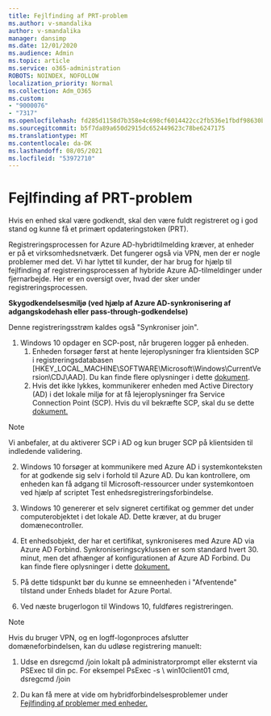 ```yaml
---
title: Fejlfinding af PRT-problem
ms.author: v-smandalika
author: v-smandalika
manager: dansimp
ms.date: 12/01/2020
ms.audience: Admin
ms.topic: article
ms.service: o365-administration
ROBOTS: NOINDEX, NOFOLLOW
localization_priority: Normal
ms.collection: Adm_O365
ms.custom:
- "9000076"
- "7317"
ms.openlocfilehash: fd285d1158d7b358e4c698cf6014422cc2fb536e1fbdf98630bebda359f9c553
ms.sourcegitcommit: b5f7da89a650d2915dc652449623c78be6247175
ms.translationtype: MT
ms.contentlocale: da-DK
ms.lasthandoff: 08/05/2021
ms.locfileid: "53972710"
---
```

# <a name="troubleshoot-prt-issue"></a>Fejlfinding af PRT-problem

Hvis en enhed skal være godkendt, skal den være fuldt registreret og i god stand og kunne få et primært opdateringstoken (PRT).

Registreringsprocessen for Azure AD-hybridtilmelding kræver, at enheder er på et virksomhedsnetværk. Det fungerer også via VPN, men der er nogle problemer med det. Vi har lyttet til kunder, der har brug for hjælp til fejlfinding af registreringsprocessen af hybride Azure AD-tilmeldinger under fjernarbejde. Her er en oversigt over, hvad der sker under registreringsprocessen.

**Skygodkendelsesmiljø (ved hjælp af Azure AD-synkronisering af adgangskodehash eller pass-through-godkendelse)**

Denne registreringsstrøm kaldes også "Synkroniser join".

1. Windows 10 opdager en SCP-post, når brugeren logger på enheden.
    1. Enheden forsøger først at hente lejeroplysninger fra klientsiden SCP i registreringsdatabasen [HKEY_LOCAL_MACHINE\SOFTWARE\Microsoft\Windows\CurrentVersion\CDJ\AAD]. Du kan finde flere oplysninger i dette [dokument](https://docs.microsoft.com/azure/active-directory/devices/hybrid-azuread-join-control).
    2. Hvis det ikke lykkes, kommunikerer enheden med Active Directory (AD) i det lokale miljø for at få lejeroplysninger fra Service Connection Point (SCP). Hvis du vil bekræfte SCP, skal du se dette [dokument.](https://docs.microsoft.com/azure/active-directory/devices/hybrid-azuread-join-manual#configure-a-service-connection-point) 

> [!NOTE]
> Vi anbefaler, at du aktiverer SCP i AD og kun bruger SCP på klientsiden til indledende validering.

2. Windows 10 forsøger at kommunikere med Azure AD i systemkonteksten for at godkende sig selv i forhold til Azure AD. Du kan kontrollere, om enheden kan få adgang til Microsoft-ressourcer under systemkontoen ved hjælp af scriptet Test enhedsregistreringsforbindelse.

3. Windows 10 genererer et selv signeret certifikat og gemmer det under computerobjektet i det lokale AD. Dette kræver, at du bruger domænecontroller.

4. Et enhedsobjekt, der har et certifikat, synkroniseres med Azure AD via Azure AD Forbind. Synkroniseringscyklussen er som standard hvert 30. minut, men det afhænger af konfigurationen af Azure AD Forbind. Du kan finde flere oplysninger i dette [dokument.](https://docs.microsoft.com/azure/active-directory/hybrid/how-to-connect-sync-configure-filtering#organizational-unitbased-filtering)

5. På dette tidspunkt bør du kunne se emneenheden i "Afventende" tilstand under Enheds bladet for Azure Portal.

6. Ved næste brugerlogon til Windows 10, fuldføres registreringen. 

> [!NOTE]
> Hvis du bruger VPN, og en logff-logonproces afslutter domæneforbindelsen, kan du udløse registrering manuelt:
 1. Udse en dsregcmd /join lokalt på administratorprompt eller eksternt via PSExec til din pc. For eksempel PsExec -s \\ win10client01 cmd, dsregcmd /join

 2. Du kan få mere at vide om hybridforbindelsesproblemer under [Fejlfinding af problemer med enheder.](https://techcommunity.microsoft.com/t5/azure-active-directory-identity/azure-ad-mailbag-frequent-questions-about-using-device-based/ba-p/1257344)
